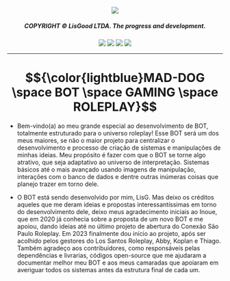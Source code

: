 <p align="center">
  <img src="https://media.discordapp.net/attachments/920672997101166672/1132892425665392650/MADDOG.png"> 
</p><div align="center">
  <h5>COPYRIGHT © LisGood LTDA. The progress and development.</h4>
</div>

<div align="center">
  <img src="https://img.shields.io/badge/OS-Windows-blue?logo=windows&logoColor=white">
  <img src="https://img.shields.io/badge/Made_with-JavaScript-blue?logo=javascript&logoColor=white">
  <img src="https://img.shields.io/badge/Node.js->=12-blue?logo=node.js&logoColor=white">
  <img src="https://img.shields.io/badge/MySQL->=2.18.1-blue?logo=mysql&logoColor=white">
</div>

<hr>
<div align="center">
  <h1>$${\color{lightblue}MAD-DOG \space BOT \space GAMING \space ROLEPLAY}$$</h1>
</div>
</hr>

- Bem-vindo(a) ao meu grande especial ao desenvolvimento de BOT, totalmente estruturado para o universo roleplay! Esse BOT será um dos meus maiores, se não o maior projeto para centralizar o desenvolvimento e processo de criação de sistemas e manipulações de minhas ideias. Meu propósito é fazer com que o BOT se torne algo atrativo, que seja adaptativo ao universo de interpretação. Sistemas básicos até o mais avançado usando imagens de manipulação, interações com o banco de dados e dentre outras inúmeras coisas que planejo trazer em torno dele.

- O BOT está sendo desenvolvido por mim, LisG. Mas deixo os créditos aqueles que me deram ideias e propostas interessantíssimas em torno do desenvolvimento dele, deixo meus agradecimento iniciais ao Inoue, que em 2020 já conhecia sobre a proposta de um novo BOT e me apoiou, dando ideias até no último projeto de abertura do Conexão São Paulo Roleplay. Em 2023 finalmente dou início ao projeto, após ser acolhido pelos gestores do Los Santos Roleplay, Abby, Koplan e Thiago. Também agradeço aos contribuidores, como responsáveis pelas dependências e livrarias, códigos open-source que me ajudaram a documentar melhor meu BOT e aos meus camaradas que apoiaram em averiguar todos os sistemas antes da estrutura final de cada um.
